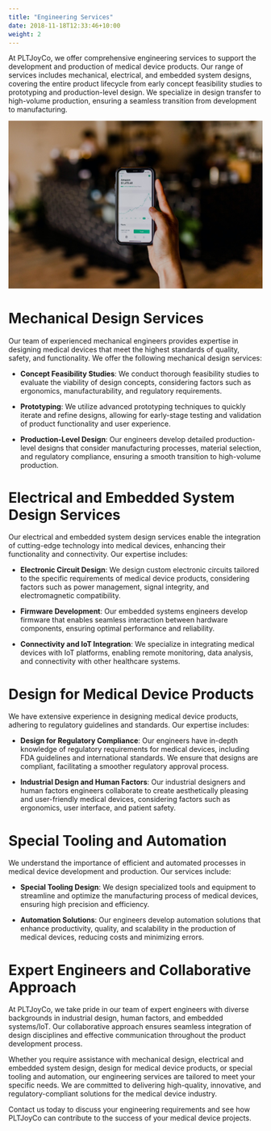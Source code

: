```yaml
---
title: "Engineering Services"
date: 2018-11-18T12:33:46+10:00
weight: 2
---
```


At PLTJoyCo, we offer comprehensive engineering services to support the development and production of medical device products. Our range of services includes mechanical, electrical, and embedded system designs, covering the entire product lifecycle from early concept feasibility studies to prototyping and production-level design. We specialize in design transfer to high-volume production, ensuring a seamless transition from development to manufacturing.

![Accounting Services](/images/austin-distel-nGc5RT2HmF0-unsplash.jpg)

# Mechanical Design Services

Our team of experienced mechanical engineers provides expertise in designing medical devices that meet the highest standards of quality, safety, and functionality. We offer the following mechanical design services:

- **Concept Feasibility Studies**: We conduct thorough feasibility studies to evaluate the viability of design concepts, considering factors such as ergonomics, manufacturability, and regulatory requirements.

- **Prototyping**: We utilize advanced prototyping techniques to quickly iterate and refine designs, allowing for early-stage testing and validation of product functionality and user experience.

- **Production-Level Design**: Our engineers develop detailed production-level designs that consider manufacturing processes, material selection, and regulatory compliance, ensuring a smooth transition to high-volume production.

# Electrical and Embedded System Design Services

Our electrical and embedded system design services enable the integration of cutting-edge technology into medical devices, enhancing their functionality and connectivity. Our expertise includes:

- **Electronic Circuit Design**: We design custom electronic circuits tailored to the specific requirements of medical device products, considering factors such as power management, signal integrity, and electromagnetic compatibility.

- **Firmware Development**: Our embedded systems engineers develop firmware that enables seamless interaction between hardware components, ensuring optimal performance and reliability.

- **Connectivity and IoT Integration**: We specialize in integrating medical devices with IoT platforms, enabling remote monitoring, data analysis, and connectivity with other healthcare systems.

# Design for Medical Device Products

We have extensive experience in designing medical device products, adhering to regulatory guidelines and standards. Our expertise includes:

- **Design for Regulatory Compliance**: Our engineers have in-depth knowledge of regulatory requirements for medical devices, including FDA guidelines and international standards. We ensure that designs are compliant, facilitating a smoother regulatory approval process.

- **Industrial Design and Human Factors**: Our industrial designers and human factors engineers collaborate to create aesthetically pleasing and user-friendly medical devices, considering factors such as ergonomics, user interface, and patient safety.

# Special Tooling and Automation

We understand the importance of efficient and automated processes in medical device development and production. Our services include:

- **Special Tooling Design**: We design specialized tools and equipment to streamline and optimize the manufacturing process of medical devices, ensuring high precision and efficiency.

- **Automation Solutions**: Our engineers develop automation solutions that enhance productivity, quality, and scalability in the production of medical devices, reducing costs and minimizing errors.

# Expert Engineers and Collaborative Approach

At PLTJoyCo, we take pride in our team of expert engineers with diverse backgrounds in industrial design, human factors, and embedded systems/IoT. Our collaborative approach ensures seamless integration of design disciplines and effective communication throughout the product development process.

Whether you require assistance with mechanical design, electrical and embedded system design, design for medical device products, or special tooling and automation, our engineering services are tailored to meet your specific needs. We are committed to delivering high-quality, innovative, and regulatory-compliant solutions for the medical device industry.

Contact us today to discuss your engineering requirements and see how PLTJoyCo can contribute to the success of your medical device projects.
